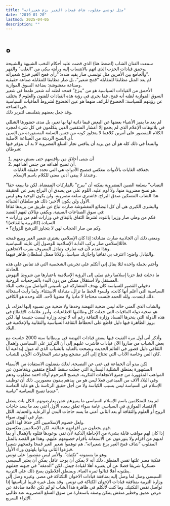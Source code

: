 ```yaml
---
title: "مثل تونسي مقلوب، شاف قمحات الغير بزع شعيراته"
date: "2019-01-20"
lastmod: 2025-04-05
description: ""
---
```

# **ه**

سمعت الفنان الشاب (اضغط هنا) الذي قضت عليه أحكام النخب الشبيهة والشبيحة وحمق قيادات الحزب الذي اتهم بالانتساب إليه ورأيته يبكي من “الغلب” والقهر.   
والجامع بين الأمرين مثل تونسـي صار يفيد ضده: “رأى قمح الغير فبزع شعيراته”.   
لم يعد المثل مطابقا للمقابلة “قمح شعير”، بل صار مطابقا للمقابلة صناعة حقيقية وصناعة مغشوشة: بضاعة السوق الموازية.  
الأحمق من القيادات السياسية هو من “يبزع” قمحه لظنه أنه شعير طمعا في شعير السوق الموازية لظنه أنه قمح. فما يجري في رؤية هذه القيادات للفنون والعلوم لا يختلف عن رؤيتهم للسياسة: الخضوع للزائف منهما هو عين الخضوع لشروط المافيات السياسية في الساحة.   
وقد جعل بعضهم يتفلسف لتبرير ذلك.

لم يعد ما يميز الأشياء بعضها عن البعض قيما ذاتية لها بها تعير، بل مدى حضورها الشللي في بلاتوهات الإعلام الذي لم يجمع إلا أعشار المثقفين الذين يتكلمون في كل شيء لمجرد الكلام المقصور على أمرين كلاهما لا يتجاوز كونه من جنس السلعة المستوردة من الصين أي النسخ الرديئة من الصناعة الأصلية.  
والمبدأ في ذلك كله هو أن من يريد أن ينافس تجار السلع المضروبة لا بد أن يتوفر فيها شرطان:  
1. أن يتبنى أخلاق من ينافسهم حتى يعيش معهم  
2. أن تصبح أهدافه من جنس أهدافهم.  
فعلاقة الغايات بالأدوات تنعكس فتصبح الأدوات هي التي تحدد حقيقة الغايات.   
وعندئذ لا يبقى أدنى معنى للكلام باسم الإسلام.

“النصاب” بسلعة الصين المضروبة يمكنه أن “يبرح” بالماركات الممضاة. لكن ما يبيعه حقا هو نسخ مضروبة منها. ولا لوم عليه. اللوم على من يصدق أن البراح يعبر عن الحقيقة.   
هذا الشاب المسكين صدق البراح. فاشترى سلعة مضروبة. ولن يكون الوحيد وهو ليس الأول ولن يكون الأخير: ذلك هو سلطان الشبائه.  
والبشرى الكبرى هي أن كل البضائع المغشوشة صارت تباع عن طريق من يزيدها نَفاقا في سوق الصناعات الصينية. ويكفي مثالان لفهم القصد:   
• فكم من وطي صار وزيرا بالتودد لشرط النَفاق بالنِفاق في وزارات أهم من وزارات السيادة (كالتربية والثقافة)؟   
• وكم من صار الحجاب لهن لا يتجاوز الترشح للزواج؟

ومعنى ذلك أن الجاذبية صارت متبادلة: إذا كان الإسلامي يشتري شعير الغير ويبيع قمحه فاللاإسلامي صار يركب الدابة الإسلامية للوصول إلى غايته السياسية.   
وهذا تقدم لأن فيه تعارف وتبادل المعروف يقرب الاتجاهين.   
والتبادل واضح: اعترف بي ثقافيا واجازيك سياسيا. وكلانا ممثل لسلطان ظاهر فيهما.

وأختم بجملة واحدة لئلا يقال إني أتكلم على تجربتي الشخصية التي قد تقاس على هذه الحادثة.  
ما دخلت قط حزبا إسلاميا رغم ميلي إلى الرؤية الإسلامية باعتبارها من شروط النهوض المستقل ولا استقلال ممكن من دون البدء بالمرجعيات الروحية.   
دخولي القصير للسياسة كان بهدف المشاركة في تأسيس التواصل بين نخب البلاد السياسية التي أعلم أنها كانت، ولسوء الحظ ما تزال، متبادلة الاستثناء. ولما رأيت استحالة ذلك ابتعدت. ولله الحمد فلست محتاجا لا ماديا ولا معنويا لأحد. الله وحده هو الكافي.

والشاب الذي آلمني حاله ليس ضحية النهضة وحدها ولا ضحية من نسبوه إليها لعزله، بل هو ضحية دولة المافيات التي جعلت كل وظائفها اقطاعيات. وأبرز علامات الإقطاع في هذه الدولة التي ينخرها الفساد وزارة الثقافة رغم أنه لا توجد وزارة ليست جنيسة لها. لكن بروز الظاهرة فيها دليل قاطع على انحطاط الثقافة السياسية والنقابية والإعلامية في البلاد.

وأذكر أني أول مرة التقيت فيها ببعض قيادات النهضة في بريطانيا سنة 2000 جلست مع بعض الشباب من صاروا الآن قيادات فأشرت عليهم إلى أن التركيز على السياسي وإهمال الثقافي دليل قصور في العالم الحديث ونصحت بالعناية بالشباب الذي له ميول إبداعية أيا كان الفن وخاصة الآداب التي تحتاج إلى أكبر مشجع وهو نشر المحاولات الأولى للشباب.

لكن يبدو أن الجماعة في غني عن النصيحة. لذلك يفضلون الاستفادة من الأسماء المشهورة بمنطق الشللية اليسارية التي جعلت سقط المتاع مثقفين ويتغاضون عن المواهب المقهورة من جميع الاتجاهات الفكرية. فيصبح المرحوم أولاد احمد مطلوب ودهم وفي البلاد آلاف من المبدعين فعلا ليس هو من بيدهم يبقون مغمورين. ذلك أن توظيف الإسلام في السياسة ليس بسبب الكياسة ولا من أجل حقيق الرئاسة بل هو غاية التعاسة عندما تصبح السياسة “تياسة”.

لم يعد للمتكلمين باسم الإسلام السياسي ما يميزهم عمن يعارضونهم. الكل بات يفضل الاقتصاد الموازي في السياسي عامة سواء تعلق ببعده الأول أعني بعد ما يسد حاجات الروح أو العلوم والثقافة أو بعد الثاني أعني ما يسد حاجات البدن أو الرعاية والحماية. الكل صار في الهوى سواء.  
ولعل خصوم الإسلاميين أكثر حذقا لهذا الفن.   
فهم يجعلون من أقزامهم عمالقة. لكن الإسلاميين يعكسون.   
إذا كان لهم مواهب قابلة بشيء من الإحاطة الذكية لأن تفي بوعودها قتلوه بالإهمال أو بما لديهم من أقزام ولا يتورعون عن الاستعانة بأقزام خصومهم عليهم. وهذا هو القصد بالمثل المقلوب “شاف قمح الغير بزع شعيراته”. هم توهموا شعير الغير قمحا وقمحهم شعيرا فبزعوا الثاني وباتوا يلهثون وراء الأول.  
وهو ما يسمونه “تكتيك”. والأمر ليس مقصورا على تونس.   
فنكبة مصر علتها نفس المنطق. ذلك أنه لا يمكن أن يوجد عاقل يمكن أن يعتبر السيسي عسكريا شريفا فضلا عن أن يعتبره أهلا لقيادة جيش. لكن “الدمغة” في جبهته جعلتهم يظنونه أهلا فنالوا ثمرة الغباء. وبمنطق أفلاطون يصح ذلك على التربية.  
السيسي وصل لما وصل إليه بمنافقة قيادات الاخوان التكتاكة في مصر. وغيره وصل إلى وزارة التربية بمنافقة قيادات الإخوان الكتاكة في تونس. وقد يصل غيره قريبا لرئاستها إذا تواصل نفس التكتيك. وما كنت لأتكلم في ظاهرة هذا الشاب لو لم تكن علامة صادقة عن مرض عميق وخطير متفش يمكن وصفه باستعارة من سوق السلع المضروبة عند طالبي الإثراء السريع.

###
